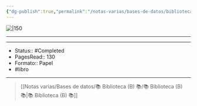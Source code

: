 ```yaml
---
{"dg-publish":true,"permalink":"/notas-varias/bases-de-datos/biblioteca-b/b-geronimo-stilton-todo/"}
---
```



![|150](https://hips.hearstapps.com/hmg-prod/images/geronimo-stilton-1676370822.jpg?crop=0.566xw:1.00xh;0.199xw,0&resize=1200:*)

---

---

- Status:: #Completed 
- PagesRead:: 130
- Formato:: Papel
- #libro 

---

> [[Notas varias/Bases de datos/📚 Biblioteca (B) 📚/📚 Biblioteca (B) 📚\|📚 Biblioteca (B) 📚]]